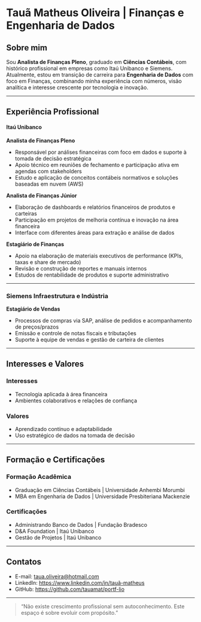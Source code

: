# Tauã Matheus Oliveira | Finanças e Engenharia de Dados

## Sobre mim

Sou **Analista de Finanças Pleno**, graduado em **Ciências Contábeis**, com histórico profissional em empresas como Itaú Unibanco e Siemens. 
Atualmente, estou em transição de carreira para **Engenharia de Dados** com foco em Finanças, combinando minha experiência com números, visão analítica e interesse crescente por tecnologia e inovação.

---

## Experiência Profissional

#### Itaú Unibanco

**Analista de Finanças Pleno** 
- Responsável por análises financeiras com foco em dados e suporte à tomada de decisão estratégica 
- Apoio técnico em reuniões de fechamento e participação ativa em agendas com stakeholders 
- Estudo e aplicação de conceitos contábeis normativos e soluções baseadas em nuvem (AWS)

**Analista de Finanças Júnior** 
- Elaboração de dashboards e relatórios financeiros de produtos e carteiras 
- Participação em projetos de melhoria contínua e inovação na área financeira 
- Interface com diferentes áreas para extração e análise de dados

**Estagiário de Finanças** 
- Apoio na elaboração de materiais executivos de performance (KPIs, taxas e share de mercado) 
- Revisão e construção de reportes e manuais internos 
- Estudos de rentabilidade de produtos e suporte administrativo

---

### Siemens Infraestrutura e Indústria

**Estagiário de Vendas**
- Processos de compras via SAP, análise de pedidos e acompanhamento de preços/prazos 
- Emissão e controle de notas fiscais e tributações 
- Suporte à equipe de vendas e gestão de carteira de clientes

---

## Interesses e Valores

### Interesses
- Tecnologia aplicada à área financeira 
- Ambientes colaborativos e relações de confiança

### Valores
- Aprendizado contínuo e adaptabilidade
- Uso estratégico de dados na tomada de decisão 

---

## Formação e Certificações

### Formação Acadêmica
- Graduação em Ciências Contábeis | Universidade Anhembi Morumbi
- MBA em Engenharia de Dados | Universidade Presbiteriana Mackenzie

### Certificações
- Administrando Banco de Dados  | Fundação Bradesco
- D&A Foundation | Itaú Unibanco
- Gestão de Projetos | Itaú Unibanco

---

## Contatos

- E-mail: taua.oliveira@hotmail.com
- LinkedIn: https://www.linkedin.com/in/tauã-matheus
- GitHub: https://github.com/tauamat/portf-lio
  
---

> “Não existe crescimento profissional sem autoconhecimento. Este espaço é sobre evoluir com propósito.”
